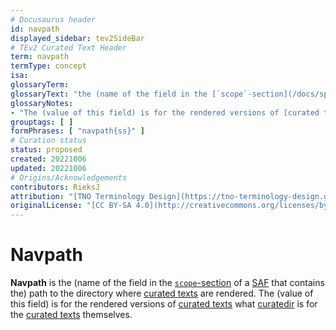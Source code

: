 ```yaml
---
# Docusaurus header
id: navpath
displayed_sidebar: tev2SideBar
# TEv2 Curated Text Header
term: navpath
termType: concept
isa:
glossaryTerm: 
glossaryText: "the (name of the field in the [`scope`-section](/docs/specs/files/saf#scope-section) of a [SAF](@) that contains the) path to the directory where [curated texts](@) are rendered."
glossaryNotes:
- "The (value of this field) is for the rendered versions of [curated texts](@) what [curatedir](@) is for the [curated texts](@) themselves."
grouptags: [ ]
formPhrases: [ "navpath{ss}" ]
# Curation status
status: proposed
created: 20221006
updated: 20221006
# Origins/Acknowledgements
contributors: RieksJ
attribution: "[TNO Terminology Design](https://tno-terminology-design.github.io/tev2-specifications/docs)"
originalLicense: "[CC BY-SA 4.0](http://creativecommons.org/licenses/by-sa/4.0/?ref=chooser-v1)"
---
```


# Navpath

**Navpath** is the (name of the field in the [`scope`-section](/docs/specs/files/saf#scope-section) of a [SAF](@) that contains the) path to the directory where [curated texts](@) are rendered. The (value of this field) is for the rendered versions of [curated texts](@) what [curatedir](@) is for the [curated texts](@) themselves.
